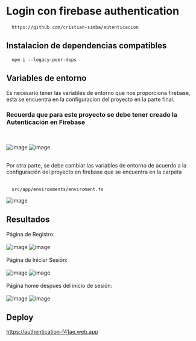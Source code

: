 # Login con firebase authentication

```
  https://github.com/cristian-simba/autenticacion
```
## Instalacion de dependencias compatibles
```
  npm i --legacy-peer-deps
```
## Variables de entorno
Es necesario tener las variables de entorno que nos proporciona firebase, esta se encuentra en la configuracion del proyecto en la parte final. 

### Recuerda que para este proyecto se debe tener creado la Autenticación en Firebase
</br>

![image](https://github.com/Miguel-Paredes/Segunda-evaluaci-n/assets/117742977/d3caa7fd-cae5-4d67-a56e-240bf601f80d)
![image](https://github.com/Miguel-Paredes/Segunda-evaluaci-n/assets/117742977/de4694b1-eab2-4064-9b5e-5234d8a59fc2)

</br>
Por otra parte, se debe cambiar las variables de entorno de acuerdo a la configuración del proyecto en firebase que se encuentra en la carpeta 
</br>
</br>

```
  src/app/environments/enviroment.ts
```
![image](https://github.com/Miguel-Paredes/Segunda-evaluaci-n/assets/117742977/512162a5-5f5c-49a4-a5f6-c5c4da5dd356)

## Resultados
Página de Registro: <br><br>
![image](https://github.com/Miguel-Paredes/Segunda-evaluaci-n/assets/111138912/f2a8ea33-e8a6-453e-af54-07416d868872)
![image](https://github.com/Miguel-Paredes/Segunda-evaluaci-n/assets/111138912/7383a695-258b-4a72-9935-36f8c5e885e2)<br><br>
Página de Iniciar Sesión: <br><br>
![image](https://github.com/Miguel-Paredes/Segunda-evaluaci-n/assets/111138912/761cbfee-27d5-458f-b486-350eead97e51)
![image](https://github.com/Miguel-Paredes/Segunda-evaluaci-n/assets/111138912/17ef0da2-40e5-45bb-bf95-234f4db9c485)<br><br>
Página home despues del inicio de sesión: <br><br>
![image](https://github.com/Miguel-Paredes/Segunda-evaluaci-n/assets/111138912/6c444bcc-014f-4f12-83ed-3eeb84dc13f7)
![image](https://github.com/Miguel-Paredes/Segunda-evaluaci-n/assets/111138912/a1da93f3-4cb5-4bb3-af47-257d92e895b1)

## Deploy
https://authentication-f41ae.web.app
